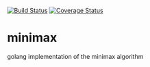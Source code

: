 [![Build Status](https://travis-ci.org/philipf/minimax.svg?branch=master)](https://travis-ci.org/philipf/minimax)
[![Coverage Status](https://coveralls.io/repos/github/philipf/minimax/badge.svg)](https://coveralls.io/github/philipf/minimax)
# minimax
golang implementation of the minimax algorithm
